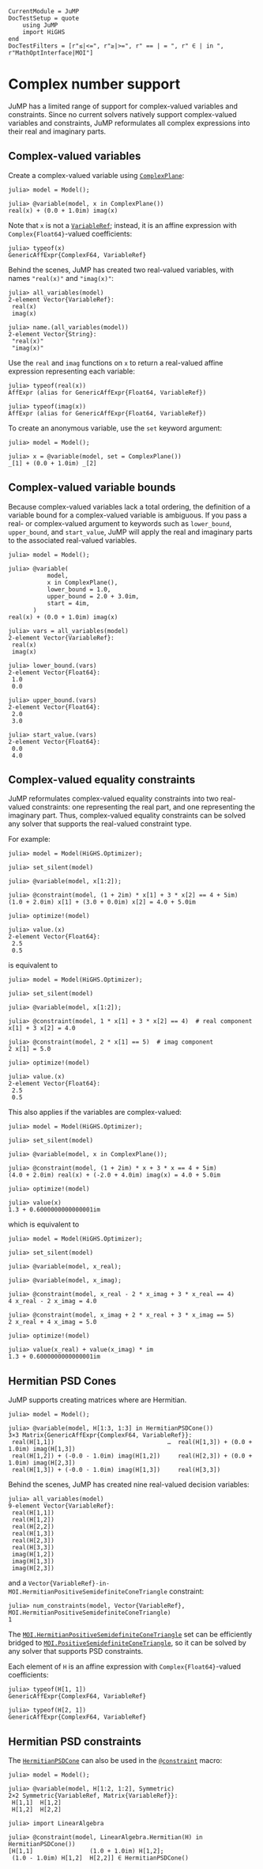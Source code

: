 ```@meta
CurrentModule = JuMP
DocTestSetup = quote
    using JuMP
    import HiGHS
end
DocTestFilters = [r"≤|<=", r"≥|>=", r" == | = ", r" ∈ | in ", r"MathOptInterface|MOI"]
```

# Complex number support

JuMP has a limited range of support for complex-valued variables and
constraints. Since no current solvers natively support complex-valued variables
and constraints, JuMP reformulates all complex expressions into their real and
imaginary parts.

## Complex-valued variables

Create a complex-valued variable using [`ComplexPlane`](@ref):

```jldoctest complex_variables
julia> model = Model();

julia> @variable(model, x in ComplexPlane())
real(x) + (0.0 + 1.0im) imag(x)
```

Note that `x` is not a [`VariableRef`](@ref); instead, it is an affine
expression with `Complex{Float64}`-valued coefficients:

```jldoctest complex_variables
julia> typeof(x)
GenericAffExpr{ComplexF64, VariableRef}
```

Behind the scenes, JuMP has created two real-valued variables, with names
`"real(x)"` and `"imag(x)"`:

```jldoctest complex_variables
julia> all_variables(model)
2-element Vector{VariableRef}:
 real(x)
 imag(x)

julia> name.(all_variables(model))
2-element Vector{String}:
 "real(x)"
 "imag(x)"
```

Use the `real` and `imag` functions on `x` to return a real-valued affine
expression representing each variable:

```jldoctest complex_variables
julia> typeof(real(x))
AffExpr (alias for GenericAffExpr{Float64, VariableRef})

julia> typeof(imag(x))
AffExpr (alias for GenericAffExpr{Float64, VariableRef})
```

To create an anonymous variable, use the `set` keyword argument:

```jldoctest
julia> model = Model();

julia> x = @variable(model, set = ComplexPlane())
_[1] + (0.0 + 1.0im) _[2]
```

## Complex-valued variable bounds

Because complex-valued variables lack a total ordering, the definition of a
variable bound for a complex-valued variable is ambiguous. If you pass a real-
or complex-valued argument to keywords such as `lower_bound`, `upper_bound`,
and `start_value`, JuMP will apply the real and imaginary parts to the
associated real-valued variables.

```jldoctest complex_variables
julia> model = Model();

julia> @variable(
           model,
           x in ComplexPlane(),
           lower_bound = 1.0,
           upper_bound = 2.0 + 3.0im,
           start = 4im,
       )
real(x) + (0.0 + 1.0im) imag(x)

julia> vars = all_variables(model)
2-element Vector{VariableRef}:
 real(x)
 imag(x)

julia> lower_bound.(vars)
2-element Vector{Float64}:
 1.0
 0.0

julia> upper_bound.(vars)
2-element Vector{Float64}:
 2.0
 3.0

julia> start_value.(vars)
2-element Vector{Float64}:
 0.0
 4.0
```

## Complex-valued equality constraints

JuMP reformulates complex-valued equality constraints into two real-valued
constraints: one representing the real part, and one representing the imaginary
part. Thus, complex-valued equality constraints can be solved any solver that
supports the real-valued constraint type.

For example:

```jldoctest
julia> model = Model(HiGHS.Optimizer);

julia> set_silent(model)

julia> @variable(model, x[1:2]);

julia> @constraint(model, (1 + 2im) * x[1] + 3 * x[2] == 4 + 5im)
(1.0 + 2.0im) x[1] + (3.0 + 0.0im) x[2] = 4.0 + 5.0im

julia> optimize!(model)

julia> value.(x)
2-element Vector{Float64}:
 2.5
 0.5
```

is equivalent to

```jldoctest
julia> model = Model(HiGHS.Optimizer);

julia> set_silent(model)

julia> @variable(model, x[1:2]);

julia> @constraint(model, 1 * x[1] + 3 * x[2] == 4)  # real component
x[1] + 3 x[2] = 4.0

julia> @constraint(model, 2 * x[1] == 5)  # imag component
2 x[1] = 5.0

julia> optimize!(model)

julia> value.(x)
2-element Vector{Float64}:
 2.5
 0.5
```

This also applies if the variables are complex-valued:

```jldoctest
julia> model = Model(HiGHS.Optimizer);

julia> set_silent(model)

julia> @variable(model, x in ComplexPlane());

julia> @constraint(model, (1 + 2im) * x + 3 * x == 4 + 5im)
(4.0 + 2.0im) real(x) + (-2.0 + 4.0im) imag(x) = 4.0 + 5.0im

julia> optimize!(model)

julia> value(x)
1.3 + 0.6000000000000001im
```

which is equivalent to

```jldoctest
julia> model = Model(HiGHS.Optimizer);

julia> set_silent(model)

julia> @variable(model, x_real);

julia> @variable(model, x_imag);

julia> @constraint(model, x_real - 2 * x_imag + 3 * x_real == 4)
4 x_real - 2 x_imag = 4.0

julia> @constraint(model, x_imag + 2 * x_real + 3 * x_imag == 5)
2 x_real + 4 x_imag = 5.0

julia> optimize!(model)

julia> value(x_real) + value(x_imag) * im
1.3 + 0.6000000000000001im
```

## Hermitian PSD Cones

JuMP supports creating matrices where are Hermitian.
```jldoctest hermitian_psd_cone
julia> model = Model();

julia> @variable(model, H[1:3, 1:3] in HermitianPSDCone())
3×3 Matrix{GenericAffExpr{ComplexF64, VariableRef}}:
 real(H[1,1])                                …  real(H[1,3]) + (0.0 + 1.0im) imag(H[1,3])
 real(H[1,2]) + (-0.0 - 1.0im) imag(H[1,2])     real(H[2,3]) + (0.0 + 1.0im) imag(H[2,3])
 real(H[1,3]) + (-0.0 - 1.0im) imag(H[1,3])     real(H[3,3])
```

Behind the scenes, JuMP has created nine real-valued decision variables:

```jldoctest hermitian_psd_cone
julia> all_variables(model)
9-element Vector{VariableRef}:
 real(H[1,1])
 real(H[1,2])
 real(H[2,2])
 real(H[1,3])
 real(H[2,3])
 real(H[3,3])
 imag(H[1,2])
 imag(H[1,3])
 imag(H[2,3])
```

and a `Vector{VariableRef}-in-MOI.HermitianPositiveSemidefiniteConeTriangle`
constraint:

```jldoctest hermitian_psd_cone
julia> num_constraints(model, Vector{VariableRef}, MOI.HermitianPositiveSemidefiniteConeTriangle)
1
```

The [`MOI.HermitianPositiveSemidefiniteConeTriangle`](@ref) set can be
efficiently bridged to [`MOI.PositiveSemidefiniteConeTriangle`](@ref), so it can
be solved by any solver that supports PSD constraints.

Each element of `H` is an affine expression with `Complex{Float64}`-valued
coefficients:

```jldoctest hermitian_psd_cone
julia> typeof(H[1, 1])
GenericAffExpr{ComplexF64, VariableRef}

julia> typeof(H[2, 1])
GenericAffExpr{ComplexF64, VariableRef}
```

## Hermitian PSD constraints

The [`HermitianPSDCone`](@ref) can also be used in the [`@constraint`](@ref)
macro:
```jldoctest
julia> model = Model();

julia> @variable(model, H[1:2, 1:2], Symmetric)
2×2 Symmetric{VariableRef, Matrix{VariableRef}}:
 H[1,1]  H[1,2]
 H[1,2]  H[2,2]

julia> import LinearAlgebra

julia> @constraint(model, LinearAlgebra.Hermitian(H) in HermitianPSDCone())
[H[1,1]                (1.0 + 1.0im) H[1,2];
 (1.0 - 1.0im) H[1,2]  H[2,2]] ∈ HermitianPSDCone()
```

